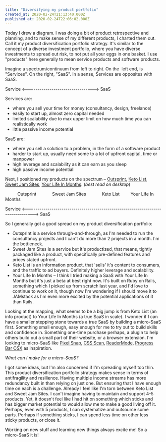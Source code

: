 ```yaml
---
title: "Diversifying my product portfolio"
created_at: 2020-02-24T21:13:40.000Z
published_at: 2020-02-24T22:06:02.000Z
---
```

Today I drew a diagram. I was doing a bit of product retrospective and planning, and to make sense of my different products, I charted them out. Call it my product diversification portfolio strategy. It's similar to the concept of a diverse investment portfolio, where you have diverse investments to spread out risk, to not put all your eggs in one basket. I use "products" here generally to mean service products and software products.

  

Imagine a spectrum/continuum from left to right. On the  left end, is "Services". On the right, "SaaS". In a sense, Services are opposites with SaaS.

  

Service <---------------------------------> SaaS

  

Services are:

*   where you sell your time for money (consultancy, design, freelance)
*   easily to start up, almost zero capital needed
*   limited scalability due to max upper limit on how much time you can realistically work
*   little passive income potential

  

SaaS are:

*   where you sell a solution to a problem, in the form of a software product
*   harder to start up, usually need some to a lot of upfront capital, time or manpower
*   high leverage and scalability as it can earn as you sleep
*   high passive income potential

  

Next, I positioned my products on the spectrum – [Outsprint](https://outsprint.io), [Keto List](https://ketolistsingapore.com), [Sweet Jam Sites](https://sweetjamsites.com), [Your Life In Months](https://yourlifeinmonths.com). (_best read on desktop_)

  

          Outsprint             Sweet Jam Sites             Keto List         Your Life In Months

Service <---------------------------------------------------------------------------------> SaaS

  

So I generally got a good spread on my product diversification portfolio:

*   Outsprint is a service through-and-through, as I'm needed to run the consultancy projects and I can't do more than 2 projects in a month. I'm the bottleneck. 
*   Sweet Jam Sites is a service but it's productized, that means, tightly packaged like a product, with specifically pre-defined features and prices stated upfront. 
*   Keto List is an information product, that 'sells' it's content to consumers, and the traffic to ad buyers. Definitely higher leverage and scalability.
*   Your Life In Months – I think I tried making a SaaS with Your Life In Months but it's just a beta at best right now. It's built on Ruby on Rails, something which I picked up from scratch last year, and I'd love to continue to work on it, though now I'm wondering if I should move it to JAMstack as I'm even more excited by the potential applications of it than Rails. 

  

Looking at the mapping, what seems to be a big jump is from Keto List (an info product) to Your Life In Months (a true SaaS in scale). I wonder if I can have a smaller stepping stone towards a true SaaS by building a micro-SaaS first. Something small enough, easy enough for me to try out to build skills and confidence in. Something one-time purchase perhaps, a plugin to help others build out a small part of their website, or a browser extension. I'm looking to micro-SaaS like [Pixel Snap](https://getpixelsnap.com/), [CSS Scan](https://getcssscan.com/), [ReaderMode](https://readermode.io/), [Progress Bar OSX](https://www.progressbarosx.com/) as inspiration.

  

_What can I make for a micro-SaaS?_ 

  

I got some ideas, but I'm also concerned if I'm spreading myself too thin. This product diversification portfolio strategy makes sense in terms of antifragility and resilience. Having multiple income streams has more redundancy built in than relying on just one. But ensuring that I have enough time on each is a challenge. Already I feel like I'm torn between Keto List and Sweet Jam Sites. I can't imagine having to maintain and support 4-5 products. Yet, it doesn't feel like I had hit on something which sticks and has bigger market potential to would allow me to make a good living off it. Perhaps, even with 5 products, I can systematize and outsource some parts. Perhaps if something sticks, I can spend less time on other less sticky products, or close it.

  

Working on new stuff and learning new things always excite me! So a micro-SaaS it is!
